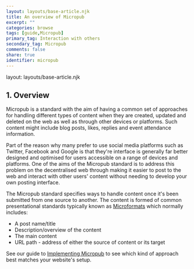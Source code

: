 ```yaml
---
layout: layouts/base-article.njk
title: An overview of Micropub
excerpt: ""
categories: browse
tags: [guide,Micropub]
primary_tag: Interaction with others
secondary_tag: Micropub
comments: false
share: true
identifier: micropub
---
```

layout: layouts/base-article.njk
## 1. Overview
Micropub is a standard with the aim of having a common set of approaches for handling different types of content when they are created, updated and deleted on the web as well as through other devices or platforms. Such content might include blog posts, likes, replies and event attendance information.

Part of the reason why many prefer to use social media platforms such as Twitter, Facebook and Google is that they're interface is generally far better designed and optimised for users accessible on a range of devices and platforms. One of the aims of the Micropub standard is to address this problem on the decentralised web through making it easier to post to the web and interact with other users' content without needing to develop your own posting interface.

The Micropub standard specifies ways to handle content once it's been submitted from one source to another. The content is formed of common presentational standards typically known as [Microformats](/browse/microformats) which normally includes:

- A post name/title
- Description/overview of the content
- The main content
- URL path - address of either the source of content or its target

See our guide to [Implementing Micropub](/browse/micropub-details/#implementation) to see which kind of approach best matches your website's setup.